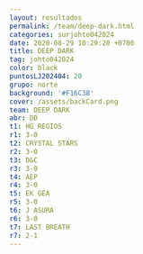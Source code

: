 ```yaml
---
layout: resultados
permalink: /team/deep-dark.html
categories: surjohto042024
date: 2020-08-29 10:29:20 +0700
title: DEEP DARK
tag: johto042024
color: black
puntosLJ202404: 20
grupo: norte
background: '#F16C38'
cover: /assets/backCard.png
team: DEEP DARK
abr: DD
t1: HG REGIOS
r1: 3-0
t2: CRYSTAL STARS
r2: 3-0
t3: D&C
r3: 3-0
t4: AEP
r4: 3-0
t5: EK GEA
r5: 3-0
t6: J ASURA
r6: 3-0
t7: LAST BREATH
r7: 2-1
---
```




